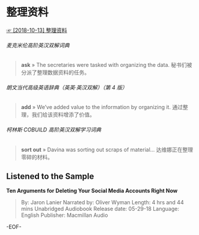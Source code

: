 # 整理资料
[☞ [2018-10-13] 整理资料 ](https://mp.weixin.qq.com/s/wPFl2Oh2aaXvADFMPOrgTA)  

###### 麦克米伦高阶英汉双解词典
>**ask**
» The secretaries were tasked with organizing the data. 秘书们被分派了整理数据资料的任务。

###### 朗文当代高级英语辞典（英英·英汉双解）（第 4 版）
>**add**
» We’ve added value to the information by organizing it.  通过整理，我们给该资料增添了价值。

###### 柯林斯 COBUILD 高阶英汉双解学习词典
>**sort out**
» Davina was sorting out scraps of material... 达维娜正在整理零碎的材料。

## Listened to the Sample
**Ten Arguments for Deleting Your Social Media Accounts Right Now**
>By: Jaron Lanier
Narrated by: Oliver Wyman
Length: 4 hrs and 44 mins
Unabridged Audiobook
Release date: 05-29-18
Language: English
Publisher: Macmillan Audio

-EOF-
